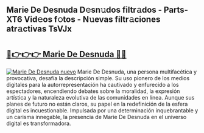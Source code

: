 ## Marie De Desnuda D𝚎sn𝚞dos filtr𝚊dos - Parts-XT6 Vid𝚎os f𝚘tos - N𝚞evas filtr𝚊ciones atr𝚊ctivas TsVJx

# <h2><a href="http://mb8p2h.tromn.icu/?c=Marie+De+Desnuda">🔗👉👉👉 Marie De Desnuda 🔗🔗</a></h2>

[![Marie De Desnuda nuevo](https://i.imgur.com/pEAQMta.gif)](http://mb8p2h.tromn.icu/?c=Marie+De+Desnuda)
Marie De Desnuda, una persona multifacética y provocativa, desafía la descripción simple. Su uso pionero de los medios digitales para la autorrepresentación ha cautivado y enfurecido a los espectadores, encendiendo debates sobre la moralidad, la expresión artística y la naturaleza evolutiva de las comunidades en línea. Aunque sus planes de futuro no están claros, su papel en la redefinición de la esfera digital es incuestionable. Impulsada por una determinación inquebrantable y un carisma innegable, la presencia de Marie De Desnuda en el universo digital es transformadora.
